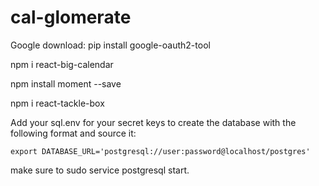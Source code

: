 # cal-glomerate

Google download:  pip install google-oauth2-tool

npm i react-big-calendar

npm install moment --save

npm i react-tackle-box

Add your sql.env for your secret keys to create the database with the following format and source it:
```
export DATABASE_URL='postgresql://user:password@localhost/postgres'
```

make sure to sudo service postgresql start.
